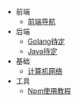<!-- _navbar.md -->
* 前端
  * [前端导航](前端/navigation)
* 后端
  * [Golang待定](前端/framework)
  * [Java待定](前端/component)
* 基础
  * [计算机网络](计算机基础/计算机网络/DNS相关)
* 工具
  * [Npm使用教程](工具/Npm使用教程)
